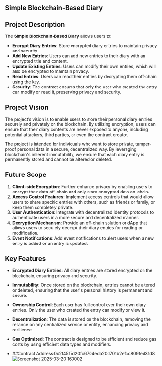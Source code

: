 ## Simple Blockchain-Based Diary

## Project Description

The **Simple Blockchain-Based Diary** allows users to:
- **Encrypt Diary Entries**: Store encrypted diary entries to maintain privacy and security.
- **Add New Entries**: Users can add new entries to their diary with an encrypted title and content.
- **Update Existing Entries**: Users can modify their own entries, which will also be encrypted to maintain privacy.
- **Read Entries**: Users can read their entries by decrypting them off-chain using the key.
- **Security**: The contract ensures that only the user who created the entry can modify or read it, preserving privacy and security.

## Project Vision

The project’s vision is to enable users to store their personal diary entries securely and privately on the blockchain. By utilizing encryption, users can ensure that their diary contents are never exposed to anyone, including potential attackers, third parties, or even the contract creator.

The project is intended for individuals who want to store private, tamper-proof personal data in a secure, decentralized way. By leveraging blockchain's inherent immutability, we ensure that each diary entry is permanently stored and cannot be altered or deleted.

## Future Scope

1. **Client-side Encryption**: Further enhance privacy by enabling users to encrypt their data off-chain and only store encrypted data on-chain.
2. **Access Control Features**: Implement access controls that would allow users to share specific entries with others, such as friends or family, or keep them completely private.
3. **User Authentication**: Integrate with decentralized identity protocols to authenticate users in a more secure and decentralized manner.
4. **Decryption Mechanism**: Provide an off-chain solution or dApp that allows users to securely decrypt their diary entries for reading or modification.
5. **Event Notifications**: Add event notifications to alert users when a new entry is added or an entry is updated.

## Key Features

- **Encrypted Diary Entries**: All diary entries are stored encrypted on the blockchain, ensuring privacy and security.
- **Immutability**: Once stored on the blockchain, entries cannot be altered or deleted, ensuring that the user's personal history is permanent and secure.
- **Ownership Control**: Each user has full control over their own diary entries. Only the user who created the entry can modify or view it.
- **Decentralization**: The data is stored on the blockchain, removing the reliance on any centralized service or entity, enhancing privacy and resilience.
- **Gas Optimized**: The contract is designed to be efficient and reduce gas costs by using efficient data types and modifiers.

- ##Contract Address:0x2f4517d20fc6704eda20d701b2efcc809fed31d8
![Screenshot 2025-03-20 160002](https://github.com/user-attachments/assets/2622aae9-c76e-419c-bb77-47c2190689c6)


